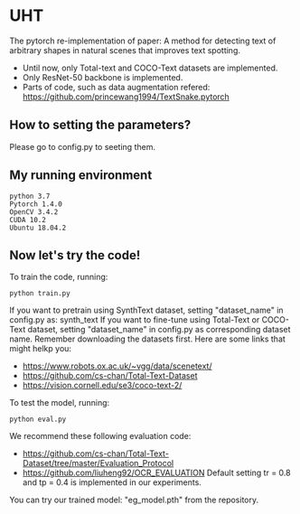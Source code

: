 # UHT
The pytorch re-implementation of paper: A method for detecting text of arbitrary shapes in natural scenes that improves text spotting. 
- Until now, only Total-text and COCO-Text datasets are implemented. 
- Only ResNet-50 backbone is implemented.
- Parts of code, such as data augmentation refered: https://github.com/princewang1994/TextSnake.pytorch
## How to setting the parameters?
Please go to config.py to seeting them.
## My running environment
```
python 3.7
Pytorch 1.4.0
OpenCV 3.4.2
CUDA 10.2
Ubuntu 18.04.2
```
## Now let's try the code!
To train the code, running:
```
python train.py
```
If you want to pretrain using SynthText dataset, setting "dataset_name" in config.py as: synth_text
If you want to fine-tune using Total-Text or COCO-Text dataset, setting "dataset_name" in config.py as corresponding dataset name.
Remember downloading the datasets first. Here are some links that might helkp you:
- https://www.robots.ox.ac.uk/~vgg/data/scenetext/
- https://github.com/cs-chan/Total-Text-Dataset
- https://vision.cornell.edu/se3/coco-text-2/

To test the model, running:
```
python eval.py
```

We recommend these following evaluation code:
- https://github.com/cs-chan/Total-Text-Dataset/tree/master/Evaluation_Protocol
- https://github.com/liuheng92/OCR_EVALUATION
Default setting tr = 0.8 and tp = 0.4 is implemented in our experiments.

You can try our trained model: "eg_model.pth" from the repository.

